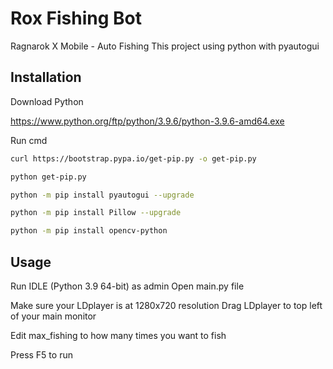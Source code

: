 # Rox Fishing Bot

Ragnarok X Mobile - Auto Fishing
This project using python with pyautogui

## Installation

Download Python

https://www.python.org/ftp/python/3.9.6/python-3.9.6-amd64.exe

Run cmd

```bash
curl https://bootstrap.pypa.io/get-pip.py -o get-pip.py
```
```bash
python get-pip.py
```
```bash
python -m pip install pyautogui --upgrade
```
```bash
python -m pip install Pillow --upgrade
```
```bash
python -m pip install opencv-python
```

## Usage
Run IDLE (Python 3.9 64-bit) as admin
Open main.py file

Make sure your LDplayer is at 1280x720 resolution
Drag LDplayer to top left of your main monitor

Edit max_fishing to how many times you want to fish

Press F5 to run